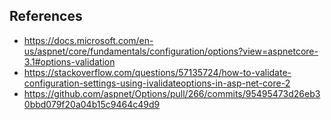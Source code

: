 
## References

- https://docs.microsoft.com/en-us/aspnet/core/fundamentals/configuration/options?view=aspnetcore-3.1#options-validation
- https://stackoverflow.com/questions/57135724/how-to-validate-configuration-settings-using-ivalidateoptions-in-asp-net-core-2
- https://github.com/aspnet/Options/pull/266/commits/95495473d26eb30bbd079f20a04b15c9464c49d9